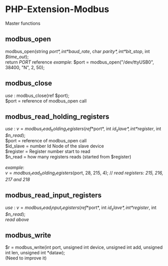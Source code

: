 # PHP-Extension-Modbus

Master functions

## modbus_open
modbus_open(string *$port*, int *$baud_rate*, char *$parity*, int *$bit_stop*, int *$time_out*);<br> 
return _PORT_ reference
_example_: $port = modbus_open("/dev/ttyUSB0", 38400, "N", 2, 50);

## modbus_close
_use_ : modbus_close(ref $port);<br>
$port = reference of modbus_open call

## modbus_read_holding_registers
_use_ : $v = modbus_read_holding_registers(ref *$port*, int *$id_slave*, int *$register*, int *$n_read*);<br>
$port = reference of modbus_open call<br>
$id_slave = number Id Node of the slave device<br>
$register = Register number start to read<br>
$n_read = how many registers reads (started from $register)<br>
<br>
_example_:<br>
$v = modbus_read_holding_registers($port, 28, 215, 4); // _read registers: 215, 216, 217 and 218_

## modbus_read_input_registers
_use_ : $v = modbus_read_input_registers(ref *$port*, int *$id_slave*, int *$register*, int *$n_read*);<br>
_read above_

## modbus_write
$r = modbus_write(int port, unsigned int device, unsigned int add, unsigned int len, unsigned int *dataw);<br>
(Need to improve it)
